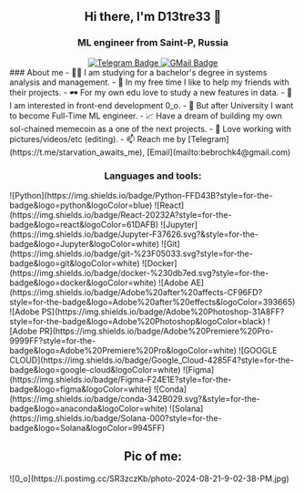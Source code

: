 <h2 align="center">Hi there,  I'm D13tre33 👋</h2>
<h3 align="center">ML engineer from Saint-P, Russia</h3>
<div id="socials" align="center">
    <a href="https://t.me/starvation_awaits_me">
    <img src="https://img.shields.io/badge/Telegram-2CA5E0?style=for-the-badge&logo=telegram&logoColor=white" alt="Telegram Badge"/>
  </a>
  <a href="mailto:bebrochk4@gmail.com">
    <img src="https://img.shields.io/badge/Gmail-D14836?style=for-the-badge&logo=gmail&logoColor=white" alt="GMail Badge"/>
  </a>
</div>
### About me
- 👨‍🎓 I am studying for a bachelor's degree in systems analysis and management.
- 🤫 In my free time I like to help my friends with their projects.
- 🕶 For my own edu love to study a new features in data.
- 🤝 I am interested in front-end development 0_o.
- 🐒 But after University I want to become Full-Time ML engineer.
- 📈 Have a dream of building my own sol-chained memecoin as a one of the next projects.
- 🖤 Love working with pictures/videos/etc (editing).
- 📫 Reach me by [Telegram](https://t.me/starvation_awaits_me), [Email](mailto:bebrochk4@gmail.com)

<h3 align="center">Languages and tools:</h3>
![Python](https://img.shields.io/badge/Python-FFD43B?style=for-the-badge&logo=python&logoColor=blue)
![React](https://img.shields.io/badge/React-20232A?style=for-the-badge&logo=react&logoColor=61DAFB)
![Jupyter](https://img.shields.io/badge/Jupyter-F37626.svg?&style=for-the-badge&logo=Jupyter&logoColor=white)
![Git](https://img.shields.io/badge/git-%23F05033.svg?style=for-the-badge&logo=git&logoColor=white)
![Docker](https://img.shields.io/badge/docker-%230db7ed.svg?style=for-the-badge&logo=docker&logoColor=white)
![Adobe AE](https://img.shields.io/badge/Adobe%20after%20affects-CF96FD?style=for-the-badge&logo=Adobe%20after%20effects&logoColor=393665)
![Adobe PS](https://img.shields.io/badge/Adobe%20Photoshop-31A8FF?style=for-the-badge&logo=Adobe%20Photoshop&logoColor=black)
![Adobe PR](https://img.shields.io/badge/Adobe%20Premiere%20Pro-9999FF?style=for-the-badge&logo=Adobe%20Premiere%20Pro&logoColor=white)
![GOOGLE CLOUD](https://img.shields.io/badge/Google_Cloud-4285F4?style=for-the-badge&logo=google-cloud&logoColor=white)
![Figma](https://img.shields.io/badge/Figma-F24E1E?style=for-the-badge&logo=figma&logoColor=white)
![Conda](https://img.shields.io/badge/conda-342B029.svg?&style=for-the-badge&logo=anaconda&logoColor=white)
![Solana](https://img.shields.io/badge/Solana-000?style=for-the-badge&logo=Solana&logoColor=9945FF)
<h2 align="center">Pic of me:</h2>
![0_o](https://i.postimg.cc/SR3zczKb/photo-2024-08-21-9-02-38-PM.jpg)
